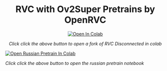 <div align="center"> <h1> RVC with Ov2Super Pretrains by OpenRVC </h1> 

 <a target="_blank" href="https://colab.research.google.com/github/poiqazwsx/RVC-Notebooks/blob/main/RVC_v2_Disconnected-ORVCOv2Super.ipynb">
  <img src="https://colab.research.google.com/assets/colab-badge.svg" alt="Open In Colab"/>
</a> 
 
 _Click click the above button to open a fork of RVC Disconnected in colab_
</div>

 <a target="_blank" href="https://colab.research.google.com/github/poiqazwsx/RVC-Notebooks/blob/main/RVC_v2_Disconnected_ORVCSnowie_RuPretrain.ipynb">
  <img src="https://colab.research.google.com/assets/colab-badge.svg" alt="Open Russian Pretrain In Colab"/>
</a> 
 
 _Click click the above button to open the russian pretrain notebook_
</div>

